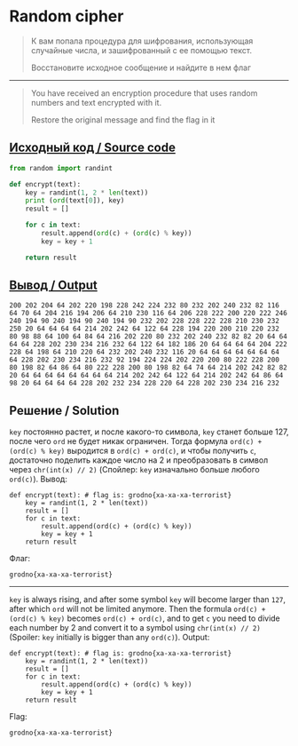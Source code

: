 # Random cipher

> К вам попала процедура для шифрования, использующая случайные числа, и зашифрованный с ее помощью текст.
>
> Восстановите исходное сообщение и найдите в нем флаг

---

> You have received an encryption procedure that uses random numbers and text encrypted with it.
>
> Restore the original message and find the flag in it

## [Исходный код / Source code](code_terror.py)

```python
from random import randint

def encrypt(text):
    key = randint(1, 2 * len(text))
    print (ord(text[0]), key)
    result = []

    for c in text:
        result.append(ord(c) + (ord(c) % key))
        key = key + 1

    return result
```

## [Вывод / Output](terror.txt)

```plain
200 202 204 64 202 220 198 228 242 224 232 80 232 202 240 232 82 116 64 70 64 204 216 194 206 64 210 230 116 64 206 228 222 200 220 222 246 240 194 90 240 194 90 240 194 90 232 202 228 228 222 228 210 230 232 250 20 64 64 64 64 214 202 242 64 122 64 228 194 220 200 210 220 232 80 98 88 64 100 64 84 64 216 202 220 80 232 202 240 232 82 82 20 64 64 64 64 228 202 230 234 216 232 64 122 64 182 186 20 64 64 64 64 204 222 228 64 198 64 210 220 64 232 202 240 232 116 20 64 64 64 64 64 64 64 64 228 202 230 234 216 232 92 194 224 224 202 220 200 80 222 228 200 80 198 82 64 86 64 80 222 228 200 80 198 82 64 74 64 214 202 242 82 82 20 64 64 64 64 64 64 64 64 214 202 242 64 122 64 214 202 242 64 86 64 98 20 64 64 64 64 228 202 232 234 228 220 64 228 202 230 234 216 232
```

## Решение / Solution

`key` постоянно растет, и после какого-то символа, `key` станет больше 127, после чего `ord` не
будет никак ограничен. Тогда формула `ord(c) + (ord(c) % key)` выродится в `ord(c) + ord(c)`, и
чтобы получить `c`, достаточно поделить каждое число на 2 и преобразовать в символ через
`chr(int(x) // 2)` (Спойлер: `key` изначально больше любого `ord(c)`). Вывод:

```plain
def encrypt(text): # flag is: grodno{xa-xa-xa-terrorist}
    key = randint(1, 2 * len(text))
    result = []
    for c in text:
        result.append(ord(c) + (ord(c) % key))
        key = key + 1
    return result
```

Флаг:

```plain
grodno{xa-xa-xa-terrorist}
```

---

`key` is always rising, and after some symbol `key` will become larger than `127`, after which `ord`
will not be limited anymore. Then the formula `ord(c) + (ord(c) % key)` becomes `ord(c) + ord(c)`,
and to get `c` you need to divide each number by 2 and convert it to a symbol using
`chr(int(x) // 2)` (Spoiler: `key` initially is bigger than any `ord(c)`). Output:

```plain
def encrypt(text): # flag is: grodno{xa-xa-xa-terrorist}
    key = randint(1, 2 * len(text))
    result = []
    for c in text:
        result.append(ord(c) + (ord(c) % key))
        key = key + 1
    return result
```

Flag:

```plain
grodno{xa-xa-xa-terrorist}
```
